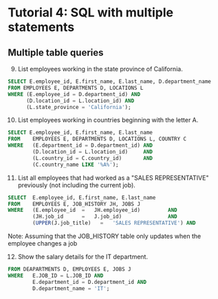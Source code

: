 # Tutorial 4: SQL with multiple statements

## Multiple table queries

9. List employees working in the state province of California.

```sql
SELECT E.employee_id, E.first_name, E.last_name, D.department_name
FROM EMPLOYEES E, DEPARTMENTS D, LOCATIONS L
WHERE (E.employee_id = D.department_id) AND
      (D.location_id = L.location_id) AND
      (L.state_province = 'California');
```

10.	List employees working in countries beginning with the letter A.

```sql
SELECT E.employee_id, E.first_name, E.last_name
FROM    EMPLOYEES E, DEPARTMENTS D, LOCATIONS L, COUNTRY C
WHERE   (E.department_id = D.department_id) AND
        (D.location_id = L.location_id)     AND
        (L.country_id = C.country_id)       AND
        (C.country_name LIKE '%A%');
```

11.	List all employees that had worked as a "SALES REPRESENTATIVE" previously (not including the current job).

```sql
SELECT  E.employee_id, E.first_name, E.last_name
FROM    EMPLOYEES E, JOB_HISTORY JH, JOBS J
WHERE   (E.employee_id  =   JH.employee_id)         AND
        (JH.job_id      =   J.job_id)               AND
        (UPPER(J.job_title)   =   'SALES REPRESENTATIVE') AND
```

Note: Assuming that the JOB_HISTORY table only updates when the employee changes a job

12.  Show the salary details for the IT department.

```sql
FROM DEAPARTMENTS D, EMPLOYEES E, JOBS J
WHERE   E.JOB_ID = L.JOB_ID AND
        E.department_id = D.department_id AND
        D.department_name = 'IT';
```

